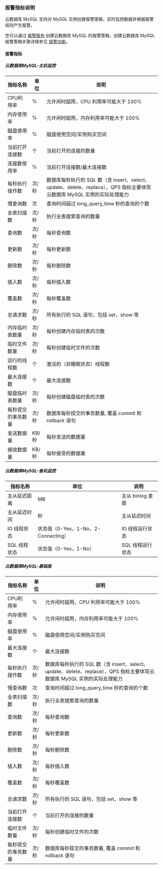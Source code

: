 ### 报警指标说明

云数据库 MySQL 支持对 MySQL 实例创建报警策略，实时监控数据并根据报警规则产生报警。

您可以通过 [报警服务](https://console.capitalonline.net/alarm) 创建云数据库 MySQL 的报警策略，创建云数据库 MySQL 报警策略步骤详情参见 [报警功能](./02.报警功能.md)。

#### 报警指标

##### 云数据库MySQL-主机监控

| 指标名称           | 单位  | 说明                                                         |
| ------------------ | ----- | ------------------------------------------------------------ |
| CPU利用率          | %     | 允许闲时超用，CPU 利用率可能大于 100%                        |
| 内存使用率         | %     | 允许闲时超用，内存利用率可能大于 100%                        |
| 磁盘使用率         | %     | 磁盘使用空间/实例购买空间                                    |
| 当前打开连接数     | 个    | 当前打开的连接的数量                                         |
| 连接数使用率       | %     | 当前打开连接数/最大连接数                                    |
| 每秒执行操作数     | 次/秒 | 数据库每秒执行的 SQL 数（含 insert、select、update、delete、replace），QPS 指标主要体现云数据库 MySQL 实例的实际处理能力 |
| 慢查询数           | 次    | 查询时间超过 long_query_time 秒的查询的个数                  |
| 全表扫描数         | 次/秒 | 执行全表搜索查询的数量                                       |
| 查询数             | 次/秒 | 每秒查询数                                                   |
| 更新数             | 次/秒 | 每秒更新数                                                   |
| 删除数             | 次/秒 | 每秒删除数                                                   |
| 插入数             | 次/秒 | 每秒插入数                                                   |
| 覆盖数             | 次/秒 | 每秒覆盖数                                                   |
| 总请求数           | 次/秒 | 所有执行的 SQL 语句，包括 set，show 等                       |
| 内存临时表数量     | 次/秒 | 每秒创建内存临时表的次数                                     |
| 临时文件数量       | 次/秒 | 每秒创建临时文件的次数                                       |
| 运行的线程数       | 个    | 激活的（非睡眠状态）线程数                                   |
| 最大连接数         | 个    | 最大连接数                                                   |
| 磁盘临时表数量     | 次/秒 | 每秒创建磁盘临时表的次数                                     |
| 每秒提交的事务数量 | 次/秒 | 数据库每秒提交的事务数量, 覆盖 commit 和 rollback 语句       |
| 发送数据量         | KB/秒 | 每秒发送的数据量                                             |
| 接收数据量         | KB/秒 | 每秒接受的数据量                                             |

##### 云数据库MySQL-备机监控

| 指标名称     | 单位                                | 说明             |
| ------------ | ----------------------------------- | ---------------- |
| 主从延迟距离 | MB                                  | 主从 binlog 差距 |
| 主从延迟时间 | 秒                                  | 主从延迟时间     |
| IO 线程状态  | 状态值（0-Yes，1-No，2-Connecting） | IO 线程运行状态  |
| SQL 线程状态 | 状态值（0-Yes，1-No）               | SQL 线程运行状态 |

##### 云数据库MySQL-基础版

| 指标名称           | 单位  | 说明                                                         |
| ------------------ | ----- | ------------------------------------------------------------ |
| CPU利用率          | %     | 允许闲时超用，CPU 利用率可能大于 100%                        |
| 内存使用率         | %     | 允许闲时超用，内存利用率可能大于 100%                        |
| 磁盘使用率         | %     | 磁盘使用空间/实例购买空间                                    |
| 最大连接数         | 个    | 最大连接数                                                   |
| 每秒执行操作数     | 次/秒 | 数据库每秒执行的 SQL 数（含 insert、select、update、delete、replace），QPS 指标主要体现云数据库 MySQL 实例的实际处理能力 |
| 慢查询数           | 次    | 查询时间超过 long_query_time 秒的查询的个数                  |
| 全表扫描数         | 次/秒 | 执行全表搜索查询的数量                                       |
| 查询数             | 次/秒 | 每秒查询数                                                   |
| 更新数             | 次/秒 | 每秒更新数                                                   |
| 删除数             | 次/秒 | 每秒删除数                                                   |
| 插入数             | 次/秒 | 每秒插入数                                                   |
| 覆盖数             | 次/秒 | 每秒覆盖数                                                   |
| 总请求数           | 次/秒 | 所有执行的 SQL 语句，包括 set，show 等                       |
| 当前打开连接数     | 个    | 当前打开的连接的数量                                         |
| 临时文件数量       | 次/秒 | 每秒创建临时文件的次数                                       |
| 每秒提交的事务数量 | 次/秒 | 数据库每秒提交的事务数量, 覆盖 commit 和 rollback 语句       |
